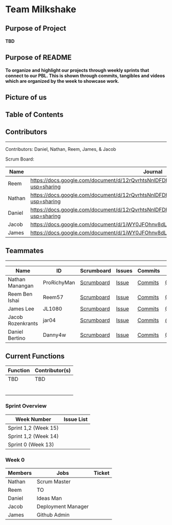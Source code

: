 # Team Milkshake

## Purpose of Project
#### TBD

## Purpose of README
#### To organize and highlight our projects through weekly sprints that connect to our PBL. This is shown through commits, tangibles and videos which are organized by the week to showcase work.

## Picture of us


## Table of Contents


## Contributors
---------------------------------------

Contributors: Daniel, Nathan, Reem, James, & Jacob

Scrum Board: 

| Name             | Journal                                                                                                      |
| ---------------- | ------------------------------------------------------------------------------------------------------------ |
|  Reem | https://docs.google.com/document/d/12rQvrhtsNnlDFDhkCI9sT8w7fTD3y-4FW6W8LPLuf9w/edit?usp=sharing|
|  Nathan | https://docs.google.com/document/d/12rQvrhtsNnlDFDhkCI9sT8w7fTD3y-4FW6W8LPLuf9w/edit?usp=sharing|
|  Daniel | https://docs.google.com/document/d/12rQvrhtsNnlDFDhkCI9sT8w7fTD3y-4FW6W8LPLuf9w/edit?usp=sharing|
|  Jacob | https://docs.google.com/document/d/1iWY0JFOhnv8dLGOX7WXPdvvbnUYI_WglTmJvhG3r4QQ/edit|
|  James | https://docs.google.com/document/d/1iWY0JFOhnv8dLGOX7WXPdvvbnUYI_WglTmJvhG3r4QQ/edit|

## Teammates
---------------------------------------
| Name             | ID              | Scrumboard                                                                   | Issues |Commits  | Profile          |
| ---------------- | --------------- | ---------------------------------------------------------------------------- | ------ |----------- | ---------------- |
| Nathan Manangan  | ProRichyMan     | [Scrumboard]() | [Issue]() | [Commits]()| [@ProRichyMan]()|
| Reem Ben Ishai | Reem57 | [Scrumboard]() | [Issue]() | [Commits]()| [@Reem57]()|
| James Lee  | JL1080          | [Scrumboard]() | [Issue]() | [Commits]()| [@JL1080]()|
| Jacob Rozenkrants     | jar04  | [Scrumboard]() | [Issue]() | [Commits]()| [@jar04]()|
| Daniel Bertino     | Danny4w | [Scrumboard]() | [Issue]() | [Commits]()| [@Danny4w]()|

## Current Functions
| Function | Contributor(s)|
| ------------- | -------------------------------------------------------------|
| TBD | TBD |
|  |  |
|  |  |
|  |  |
|  |  |
|  |  |
|  |  |

### Sprint Overview
| Week Number | Issue List                                              |
| ------------- | -------------------------------------------------------------|
| Sprint 1,2 (Week 15)   |              |
| Sprint 1,2 (Week 14)   |              |
| Sprint 0 (Week 13)   |              |


### Week 0
| Members | Jobs | Ticket |
| ------------- | -------------------------------------------------------------| - |
| Nathan | Scrum Master |  |
| Reem | TO |  |
| Daniel | Ideas Man |  |
| Jacob | Deployment Manager |  |
| James | Github Admin |  |

